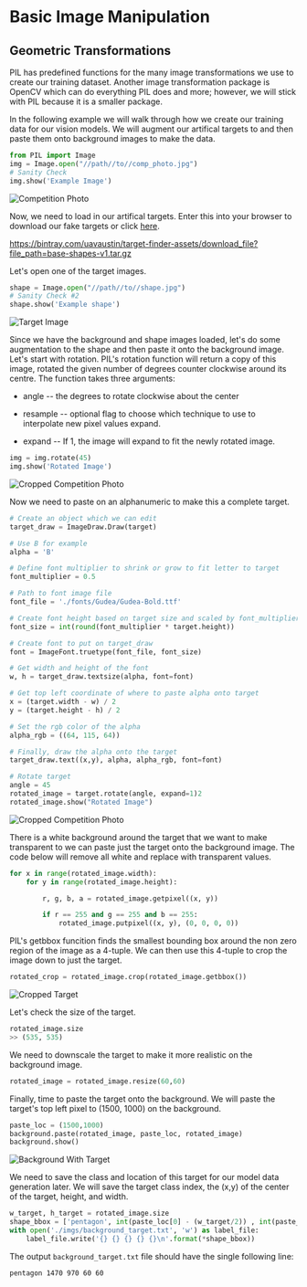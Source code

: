 # Basic Image Manipulation

## Geometric Transformations  
PIL has predefined functions for the many image transformations we use to create our training dataset.
Another image transformation package is OpenCV which can do everything PIL does and more; however, we will stick with PIL because it is a smaller package.

In the following example we will walk through how we create our training data for our vision models. We will augment our artifical targets to and then paste them onto background images to make the data.

```python
from PIL import Image
img = Image.open("//path//to//comp_photo.jpg")
# Sanity Check
img.show('Example Image')
```

![Competition Photo](../img/background.jpg)

Now, we need to load in our artifical targets.
Enter this into your browser to download our fake targets or click [here](
https://bintray.com/uavaustin/target-finder-assets/download_file?file_path=base-shapes-v1.tar.gz).


https://bintray.com/uavaustin/target-finder-assets/download_file?file_path=base-shapes-v1.tar.gz


Let's open one of the target images.

```python
shape = Image.open("//path//to//shape.jpg")
# Sanity Check #2
shape.show('Example shape')
```
![Target Image](../img/base-shapes-v1/pentagon/pentagon-01.png)

Since we have the background and shape images loaded, let's do some augmentation to the shape and then paste it onto the background image.
Let's start with rotation. PIL's rotation function will return a copy of this image, rotated the given number of degrees counter clockwise around its centre. The function takes three arguments: 

 - angle --  the degrees to rotate clockwise about the center

 - resample --  optional flag to choose which technique to use to interpolate new pixel values expand.

 - expand -- If 1, the image will expand to fit the newly rotated image.

```python
img = img.rotate(45)
img.show('Rotated Image')
```

![Cropped Competition Photo](../img/ex_rotation.png)

Now we need to paste on an alphanumeric to make this a complete target.

```python
# Create an object which we can edit
target_draw = ImageDraw.Draw(target)

# Use B for example
alpha = 'B'

# Define font multiplier to shrink or grow to fit letter to target
font_multiplier = 0.5

# Path to font image file
font_file = './fonts/Gudea/Gudea-Bold.ttf'

# Create font height based on target size and scaled by font_multiplier
font_size = int(round(font_multiplier * target.height))

# Create font to put on target_draw
font = ImageFont.truetype(font_file, font_size)

# Get width and height of the font 
w, h = target_draw.textsize(alpha, font=font)

# Get top left coordinate of where to paste alpha onto target
x = (target.width - w) / 2
y = (target.height - h) / 2

# Set the rgb color of the alpha
alpha_rgb = ((64, 115, 64))

# Finally, draw the alpha onto the target
target_draw.text((x,y), alpha, alpha_rgb, font=font)

# Rotate target 
angle = 45
rotated_image = target.rotate(angle, expand=1)2
rotated_image.show("Rotated Image")

```
![Cropped Competition Photo](../img/pasted.png)

There is a white background around the target that we want to make transparent to we can paste just the target onto the background image. The code below will remove all white and replace with transparent values.

```python 
for x in range(rotated_image.width):
    for y in range(rotated_image.height):

        r, g, b, a = rotated_image.getpixel((x, y))

        if r == 255 and g == 255 and b == 255:
            rotated_image.putpixel((x, y), (0, 0, 0, 0))
```

PIL's getbbox funcition finds the smallest bounding box around the non zero region of the image as a 4-tuple. We can then use this 4-tuple to crop the image down to just the target. 

```python
rotated_crop = rotated_image.crop(rotated_image.getbbox()) 
```
![Cropped Target](../img/cropped.png)

Let's check the size of the target.
```python
rotated_image.size
>> (535, 535)
```
We need to downscale the target to make it more realistic on the background image.
```python 
rotated_image = rotated_image.resize(60,60)
```
Finally, time to paste the target onto the background. We will paste the target's top left pixel to (1500, 1000) on the background.
```python
paste_loc = (1500,1000)
background.paste(rotated_image, paste_loc, rotated_image)
background.show()
```
![Background With Target](../img/background_target.jpg)

We need to save the class and location of this target for our model data generation later. We will save the target class index, the (x,y) of the center of the target, height, and width. 

```python
w_target, h_target = rotated_image.size
shape_bbox = ['pentagon', int(paste_loc[0] - (w_target/2)) , int(paste_loc[1] - (h_target/2)), w_target, h_target]
with open('./imgs/background_target.txt', 'w') as label_file:
    label_file.write('{} {} {} {} {}\n'.format(*shape_bbox))
```

The output ```background_target.txt``` file should have the single following line:

```pentagon 1470 970 60 60```

